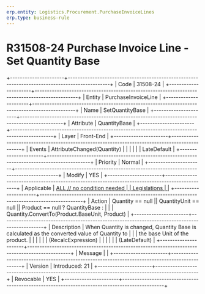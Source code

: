 ```yaml
---
erp.entity: Logistics.Procurement.PurchaseInvoiceLines
erp.type: business-rule
---
```

# R31508-24 Purchase Invoice Line - Set Quantity Base
+----------------------+-----------------------------------------------------------------------------------------------+
| Code                 | 31508-24                                                                                      |
+----------------------+-----------------------------------------------------------------------------------------------+
| Entity               | PurchaseInvoiceLine                                                                           |
+----------------------+-----------------------------------------------------------------------------------------------+
| Name                 | SetQuantityBase                                                                               |
+----------------------+-----------------------------------------------------------------------------------------------+
| Attribute            | QuantityBase                                                                                  |
+----------------------+-----------------------------------------------------------------------------------------------+
| Layer                | Front-End                                                                                     |
+----------------------+-----------------------------------------------------------------------------------------------+
| Events               | AttributeChanged(Quantity)                                                                    |
|                      |                                                                                               |
|                      | LateDefault                                                                                   |
+----------------------+-----------------------------------------------------------------------------------------------+
| Priority             | Normal                                                                                        |
+----------------------+-----------------------------------------------------------------------------------------------+
| Modify               | YES                                                                                           |
+----------------------+-----------------------------------------------------------------------------------------------+
| Applicable           | [ALL // no condition needed                                                                   |
| Legislations         | ](https://confluence.erp.net/display/techdoc/Country+Specific+Functionality)                  |
+----------------------+-----------------------------------------------------------------------------------------------+
| Action               | Quantity == null \|\| QuantityUnit == null \|\| Product == null ? QuantityBase :              |
|                      | Quantity.ConvertTo(Product.BaseUnit, Product)                                                 |
+----------------------+-----------------------------------------------------------------------------------------------+
| Description          | When Quantity is changed, Quantity Base is calculated as the converted value of Quantity to   |
|                      | the base Unit of the product.                                                                 |
|                      |                                                                                               |
|                      | (RecalcExpression)                                                                            |
|                      |                                                                                               |
|                      | (LateDefault)                                                                                 |
+----------------------+-----------------------------------------------------------------------------------------------+
| Message              |                                                                                               |
+----------------------+-----------------------------------------------------------------------------------------------+
| Version              | Introduced: 21                                                                                |
+----------------------+-----------------------------------------------------------------------------------------------+
| Revocable            | YES                                                                                           |
+----------------------+-----------------------------------------------------------------------------------------------+

  

  

  
